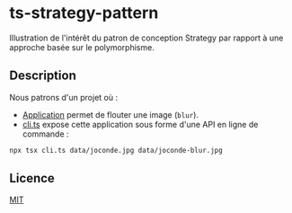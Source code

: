 # ts-strategy-pattern

Illustration de l'intérêt du patron de conception Strategy par rapport à une approche basée sur le polymorphisme.

## Description

Nous patrons d'un projet où :

* [Application](./src/Application.ts) permet de flouter une image (`blur`).
* [cli.ts](cli.ts) expose cette application sous forme d'une API en ligne de commande :

```bash
npx tsx cli.ts data/joconde.jpg data/joconde-blur.jpg
```

## Licence

[MIT](LICENSE)







